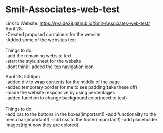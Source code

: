# Smit-Associates-web-test

Link to Website: https://rvalde28.github.io/Smit-Associates-web-test/
<br />
April 28: <br />
      -Created proposed containers for the website<br />
      -Added some of the websites text<br />
<br />
Things to do:<br />
      -add the remaining website text<br />
      -start the style sheet for the website<br />
      -dont think I added the top navigation icon <br />

April 28: 5:56pm<br/>
-added div to wrap contents for the middle of the page<br/>
-added temporary border for me to see padding(take these off)<br/>
-made the website responsive by using percentages<br/>
-added function to change background color(need to test)<br/>
<br/>
Things to do:<br/>
-add css to the buttons in the boxes(important!)
-add functionality to the menu bar(important!)
-add css to the footer(important!)
-add placeholder images(right now they are colored)

